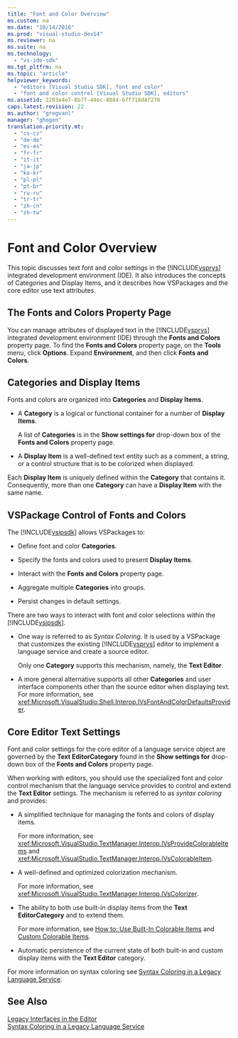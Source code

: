 ```yaml
---
title: "Font and Color Overview"
ms.custom: na
ms.date: "10/14/2016"
ms.prod: "visual-studio-dev14"
ms.reviewer: na
ms.suite: na
ms.technology: 
  - "vs-ide-sdk"
ms.tgt_pltfrm: na
ms.topic: "article"
helpviewer_keywords: 
  - "editors [Visual Studio SDK], font and color"
  - "font and color control [Visual Studio SDK], editors"
ms.assetid: 2203e4e7-8b7f-44ec-8884-6ff718d4f278
caps.latest.revision: 22
ms.author: "gregvanl"
manager: "ghogen"
translation.priority.mt: 
  - "cs-cz"
  - "de-de"
  - "es-es"
  - "fr-fr"
  - "it-it"
  - "ja-jp"
  - "ko-kr"
  - "pl-pl"
  - "pt-br"
  - "ru-ru"
  - "tr-tr"
  - "zh-cn"
  - "zh-tw"
---
```

# Font and Color Overview
This topic discusses text font and color settings in the [!INCLUDE[vsprvs](../codequality/includes/vsprvs_md.md)] integrated development environment (IDE). It also introduces the concepts of Categories and Display Items, and it describes how VSPackages and the core editor use text attributes.  
  
## The Fonts and Colors Property Page  
 You can manage attributes of displayed text in the [!INCLUDE[vsprvs](../codequality/includes/vsprvs_md.md)] integrated development environment (IDE) through the **Fonts and Colors** property page. To find the **Fonts and Colors** property page, on the **Tools** menu, click **Options**. Expand **Environment**, and then click **Fonts and Colors**.  
  
## Categories and Display Items  
 Fonts and colors are organized into **Categories** and **Display Items**.  
  
-   A **Category** is a logical or functional container for a number of **Display Items**.  
  
     A list of **Categories** is in the **Show settings for** drop-down box of the **Fonts and Colors** property page.  
  
-   A **Display Item** is a well-defined text entity such as a comment, a string, or a control structure that is to be colorized when displayed.  
  
 Each **Display Item** is uniquely defined within the **Category** that contains it. Consequently, more than one **Category** can have a **Display Item** with the same name.  
  
## VSPackage Control of Fonts and Colors  
 The [!INCLUDE[vsipsdk](../extensibility/includes/vsipsdk_md.md)] allows VSPackages to:  
  
-   Define font and color **Categories**.  
  
-   Specify the fonts and colors used to present **Display Items**.  
  
-   Interact with the **Fonts and Colors** property page.  
  
-   Aggregate multiple **Categories** into groups.  
  
-   Persist changes in default settings.  
  
 There are two ways to interact with font and color selections within the [!INCLUDE[vsipsdk](../extensibility/includes/vsipsdk_md.md)].  
  
-   One way is referred to as *Syntax Coloring*. It is used by a VSPackage that customizes the existing [!INCLUDE[vsprvs](../codequality/includes/vsprvs_md.md)] editor to implement a language service and create a source editor.  
  
     Only one **Category** supports this mechanism, namely, the **Text Editor**.  
  
-   A more general alternative supports all other **Categories** and user interface components other than the source editor when displaying text. For more information, see <xref:Microsoft.VisualStudio.Shell.Interop.IVsFontAndColorDefaultsProvider>.  
  
## Core Editor Text Settings  
 Font and color settings for the core editor of a language service object are governed by the **Text EditorCategory** found in the **Show settings for** drop-down box of the **Fonts and Colors** property page.  
  
 When working with editors, you should use the specialized font and color control mechanism that the language service provides to control and extend the **Text Editor** settings. The mechanism is referred to as *syntax coloring* and provides:  
  
-   A simplified technique for managing the fonts and colors of display items.  
  
     For more information, see <xref:Microsoft.VisualStudio.TextManager.Interop.IVsProvideColorableItems> and <xref:Microsoft.VisualStudio.TextManager.Interop.IVsColorableItem>.  
  
-   A well-defined and optimized colorization mechanism.  
  
     For more information, see <xref:Microsoft.VisualStudio.TextManager.Interop.IVsColorizer>.  
  
-   The ability to both use built-in display items from the **Text EditorCategory** and to extend them.  
  
     For more information, see [How to: Use Built-In Colorable Items](../extensibility/how-to--use-built-in-colorable-items.md) and [Custom Colorable Items](../extensibility/custom-colorable-items.md).  
  
-   Automatic persistence of the current state of both built-in and custom display items with the **Text Editor** category.  
  
 For more information on syntax coloring see [Syntax Coloring in a Legacy Language Service](../extensibility/syntax-coloring-in-a-legacy-language-service.md).  
  
## See Also  
 [Legacy Interfaces in the Editor](../extensibility/legacy-interfaces-in-the-editor.md)   
 [Syntax Coloring in a Legacy Language Service](../extensibility/syntax-coloring-in-a-legacy-language-service.md)